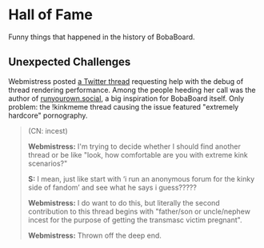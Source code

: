 # Hall of Fame

Funny things that happened in the history of BobaBoard.

## Unexpected Challenges

Webmistress posted [a Twitter thread](https://twitter.com/BobaBoard/status/1387224206786498560?s=20) requesting help with the debug of thread rendering performance. Among the people heeding her call was the author of [runyourown.social](http://runyourown.social/), a big inspiration for BobaBoard itself. Only problem: the !kinkmeme thread causing the issue featured "extremely hardcore" pornography.

> (CN: incest)
>
> **Webmistress:** I'm trying to decide whether I should find another thread or be like "look, how comfortable are you with extreme kink scenarios?"
>
> **S:** I mean, just like start with ‘i run an anonymous forum for the kinky side of fandom’ and see what he says i guess?????
>
> **Webmistress:** I do want to do this, but literally the second contribution to this thread begins with
> "father/son or uncle/nephew incest for the purpose of getting the transmasc victim pregnant".
>
> **Webmistress:** Thrown off the deep end.

